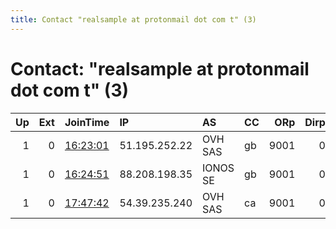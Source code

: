```yaml
---
title: Contact "realsample at protonmail dot com t" (3)
---
```


# Contact: "realsample at protonmail dot com t" (3)

|   Up |   Ext | JoinTime                                                                                              | IP            | AS       | CC   |   ORp |   Dirp | OS    | Version   | Nickname   |   eFamMembers |
|-----:|------:|:------------------------------------------------------------------------------------------------------|:--------------|:---------|:-----|------:|-------:|:------|:----------|:-----------|--------------:|
|    1 |     0 | [16:23:01](https://nusenu.github.io/OrNetStats/w/relay/EA3D73539A8D824B2AF932ACB2524BBD144A17AA.html) | 51.195.252.22 | OVH SAS  | gb   |  9001 |      0 | Linux | 0.4.6.9   | samtor01   |             1 |
|    1 |     0 | [16:24:51](https://nusenu.github.io/OrNetStats/w/relay/B20A13F00F38ABACAB870272E25BFA294C96FBDE.html) | 88.208.198.35 | IONOS SE | gb   |  9001 |      0 | Linux | 0.4.6.9   | samtor02   |             1 |
|    1 |     0 | [17:47:42](https://nusenu.github.io/OrNetStats/w/relay/6B18DA795DBE22C934D3CAC188172740D1F4A8E8.html) | 54.39.235.240 | OVH SAS  | ca   |  9001 |      0 | Linux | 0.4.6.9   | samtor03   |             1 |
